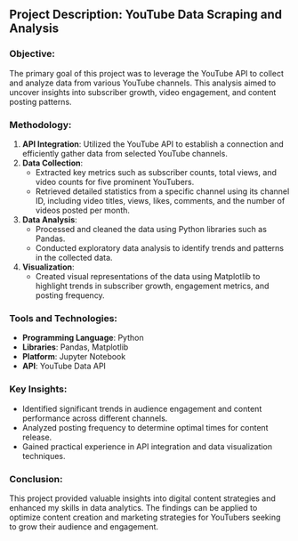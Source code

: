 ## Project Description: YouTube Data Scraping and Analysis

### Objective:
The primary goal of this project was to leverage the YouTube API to collect and analyze data from various YouTube channels. This analysis aimed to uncover insights into subscriber growth, video engagement, and content posting patterns.

### Methodology:
1. **API Integration**: Utilized the YouTube API to establish a connection and efficiently gather data from selected YouTube channels.
2. **Data Collection**:
   - Extracted key metrics such as subscriber counts, total views, and video counts for five prominent YouTubers.
   - Retrieved detailed statistics from a specific channel using its channel ID, including video titles, views, likes, comments, and the number of videos posted per month.
3. **Data Analysis**:
   - Processed and cleaned the data using Python libraries such as Pandas.
   - Conducted exploratory data analysis to identify trends and patterns in the collected data.
4. **Visualization**:
   - Created visual representations of the data using Matplotlib to highlight trends in subscriber growth, engagement metrics, and posting frequency.

### Tools and Technologies:
- **Programming Language**: Python
- **Libraries**: Pandas, Matplotlib
- **Platform**: Jupyter Notebook
- **API**: YouTube Data API

### Key Insights:
- Identified significant trends in audience engagement and content performance across different channels.
- Analyzed posting frequency to determine optimal times for content release.
- Gained practical experience in API integration and data visualization techniques.

### Conclusion:
This project provided valuable insights into digital content strategies and enhanced my skills in data analytics. The findings can be applied to optimize content creation and marketing strategies for YouTubers seeking to grow their audience and engagement.

